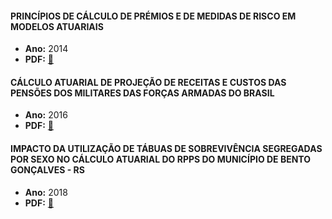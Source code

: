 #### PRINCÍPIOS DE CÁLCULO DE PRÉMIOS E DE MEDIDAS DE RISCO EM MODELOS ATUARIAIS 
- **Ano:** 2014
- **PDF:** [:beers:](https://repositorium.sdum.uminho.pt/bitstream/1822/34545/1/Dissertação_Pedro%20Ramos_2014.pdf)  

#### CÁLCULO ATUARIAL DE PROJEÇÃO DE RECEITAS E CUSTOS DAS PENSÕES DOS MILITARES DAS FORÇAS ARMADAS DO BRASIL  
- **Ano:** 2016  
- **PDF:** [:beers:](https://www.researchgate.net/profile/Ernesto-Rademaker-Martins/publication/306062856_CALCULO_ATUARIAL_DE_PROJECAO_DE_RECEITAS_E_CUSTOS_DAS_PENSOES_DOS_MILITARES_DAS_FORCAS_ARMADAS_DO_BRASIL/links/5811219f08aef2ef97b2da8e/CALCULO-ATUARIAL-DE-PROJECAO-DE-RECEITAS-E-CUSTOS-DAS-PENSOES-DOS-MILITARES-DAS-FORCAS-ARMADAS-DO-BRASIL.pdf)  
#### IMPACTO DA UTILIZAÇÃO DE TÁBUAS DE SOBREVIVÊNCIA SEGREGADAS POR SEXO NO CÁLCULO ATUARIAL DO RPPS DO MUNICÍPIO DE BENTO GONÇALVES - RS  
- **Ano:** 2018
- **PDF:** [:beers:](https://www.lume.ufrgs.br/bitstream/handle/10183/188188/001085467.pdf?sequence=1&isAllowed=y)  
